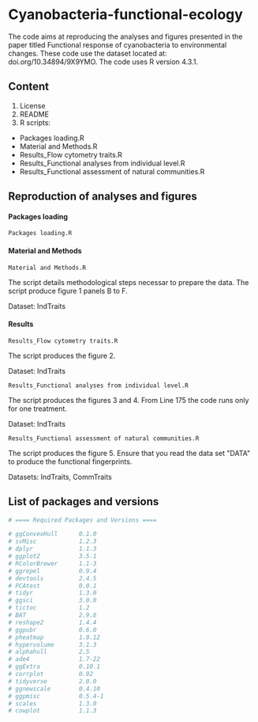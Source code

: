 # Cyanobacteria-functional-ecology
The code aims at reproducing the analyses and figures presented in the paper titled Functional response of cyanobacteria to environmental changes. These code use the dataset located at: doi.org/10.34894/9X9YMO.
The code uses R version 4.3.1.

## Content
  1. License
  2. README
  3. R scripts:
  - Packages loading.R
  - Material and Methods.R
  - Results_Flow cytometry traits.R
  - Results_Functional analyses from individual level.R
  - Results_Functional assessment of natural communities.R

## Reproduction of analyses and figures 

#### Packages loading

`Packages loading.R`

#### Material and Methods

`Material and Methods.R`

The script details methodological steps necessar to prepare the data. The script produce figure 1 panels B to F.

Dataset: IndTraits

#### Results

`Results_Flow cytometry traits.R`

The script produces the figure 2.

Dataset: IndTraits

`Results_Functional analyses from individual level.R`

The script produces the figures 3 and 4. From Line 175 the code runs only for one treatment. 

Dataset: IndTraits

`Results_Functional assessment of natural communities.R`

The script produces the figure 5. Ensure that you read the data set "DATA" to produce the functional fingerprints.

Datasets: IndTraits, CommTraits

## List of packages and versions

```r
# ==== Required Packages and Versions ====

# ggConvexHull      0.1.0
# svMisc            1.2.3
# dplyr             1.1.3
# ggplot2           3.5.1
# RColorBrewer      1.1-3
# ggrepel           0.9.4
# devtools          2.4.5
# PCAtest           0.0.1
# tidyr             1.3.0
# ggsci             3.0.0
# tictoc            1.2
# BAT               2.9.6
# reshape2          1.4.4
# ggpubr            0.6.0
# pheatmap          1.0.12
# hypervolume       3.1.3
# alphahull         2.5
# ade4              1.7-22
# ggExtra           0.10.1
# corrplot          0.92
# tidyverse         2.0.0
# ggnewscale        0.4.10
# ggpmisc           0.5.4-1
# scales            1.3.0
# cowplot           1.1.3
```
